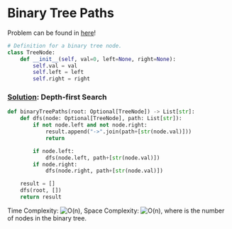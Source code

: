 # Binary Tree Paths

Problem can be found in [here](https://leetcode.com/problems/binary-tree-paths/)!

```python
# Definition for a binary tree node.
class TreeNode:
    def __init__(self, val=0, left=None, right=None):
        self.val = val
        self.left = left
        self.right = right
```

### [Solution](/Binary%20Tree/257-BinaryTreePaths/solution.py): Depth-first Search

```python
def binaryTreePaths(root: Optional[TreeNode]) -> List[str]:
    def dfs(node: Optional[TreeNode], path: List[str]):
        if not node.left and not node.right:
            result.append("->".join(path+[str(node.val)]))
            return

        if node.left:
            dfs(node.left, path+[str(node.val)])
        if node.right:
            dfs(node.right, path+[str(node.val)])

    result = []
    dfs(root, [])
    return result
```

Time Complexity: ![O(n)](<https://latex.codecogs.com/svg.image?\inline&space;O(n)>), Space Complexity: ![O(n)](<https://latex.codecogs.com/svg.image?\inline&space;O(n)>), where is the number of nodes in the binary tree.
